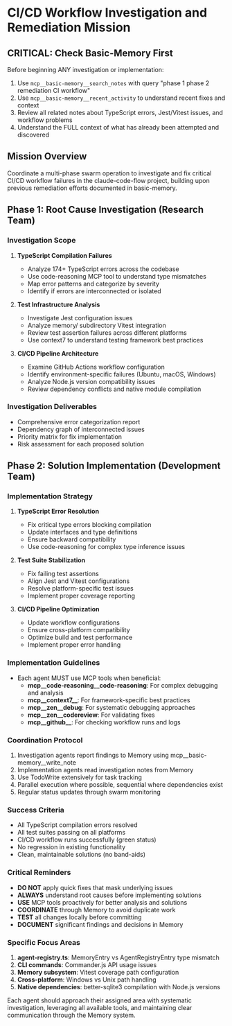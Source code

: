 # CI/CD Workflow Investigation and Remediation Mission

## CRITICAL: Check Basic-Memory First
Before beginning ANY investigation or implementation:
1. Use `mcp__basic-memory__search_notes` with query "phase 1 phase 2 remediation CI workflow" 
2. Use `mcp__basic-memory__recent_activity` to understand recent fixes and context
3. Review all related notes about TypeScript errors, Jest/Vitest issues, and workflow problems
4. Understand the FULL context of what has already been attempted and discovered

## Mission Overview
Coordinate a multi-phase swarm operation to investigate and fix critical CI/CD workflow failures in the claude-code-flow project, building upon previous remediation efforts documented in basic-memory.

## Phase 1: Root Cause Investigation (Research Team)

### Investigation Scope
1. **TypeScript Compilation Failures**
   - Analyze 174+ TypeScript errors across the codebase
   - Use code-reasoning MCP tool to understand type mismatches
   - Map error patterns and categorize by severity
   - Identify if errors are interconnected or isolated

2. **Test Infrastructure Analysis**
   - Investigate Jest configuration issues
   - Analyze memory/ subdirectory Vitest integration
   - Review test assertion failures across different platforms
   - Use context7 to understand testing framework best practices

3. **CI/CD Pipeline Architecture**
   - Examine GitHub Actions workflow configuration
   - Identify environment-specific failures (Ubuntu, macOS, Windows)
   - Analyze Node.js version compatibility issues
   - Review dependency conflicts and native module compilation

### Investigation Deliverables
- Comprehensive error categorization report
- Dependency graph of interconnected issues
- Priority matrix for fix implementation
- Risk assessment for each proposed solution

## Phase 2: Solution Implementation (Development Team)

### Implementation Strategy
1. **TypeScript Error Resolution**
   - Fix critical type errors blocking compilation
   - Update interfaces and type definitions
   - Ensure backward compatibility
   - Use code-reasoning for complex type inference issues

2. **Test Suite Stabilization**
   - Fix failing test assertions
   - Align Jest and Vitest configurations
   - Resolve platform-specific test issues
   - Implement proper coverage reporting

3. **CI/CD Pipeline Optimization**
   - Update workflow configurations
   - Ensure cross-platform compatibility
   - Optimize build and test performance
   - Implement proper error handling

### Implementation Guidelines
- Each agent MUST use MCP tools when beneficial:
  - **mcp__code-reasoning__code-reasoning**: For complex debugging and analysis
  - **mcp__context7__**: For framework-specific best practices
  - **mcp__zen__debug**: For systematic debugging approaches
  - **mcp__zen__codereview**: For validating fixes
  - **mcp__github__**: For checking workflow runs and logs

### Coordination Protocol
1. Investigation agents report findings to Memory using mcp__basic-memory__write_note
2. Implementation agents read investigation notes from Memory
3. Use TodoWrite extensively for task tracking
4. Parallel execution where possible, sequential where dependencies exist
5. Regular status updates through swarm monitoring

### Success Criteria
- All TypeScript compilation errors resolved
- All test suites passing on all platforms
- CI/CD workflow runs successfully (green status)
- No regression in existing functionality
- Clean, maintainable solutions (no band-aids)

### Critical Reminders
- **DO NOT** apply quick fixes that mask underlying issues
- **ALWAYS** understand root causes before implementing solutions
- **USE** MCP tools proactively for better analysis and solutions
- **COORDINATE** through Memory to avoid duplicate work
- **TEST** all changes locally before committing
- **DOCUMENT** significant findings and decisions in Memory

### Specific Focus Areas
1. **agent-registry.ts**: MemoryEntry vs AgentRegistryEntry type mismatch
2. **CLI commands**: Commander.js API usage issues
3. **Memory subsystem**: Vitest coverage path configuration
4. **Cross-platform**: Windows vs Unix path handling
5. **Native dependencies**: better-sqlite3 compilation with Node.js versions

Each agent should approach their assigned area with systematic investigation, leveraging all available tools, and maintaining clear communication through the Memory system.